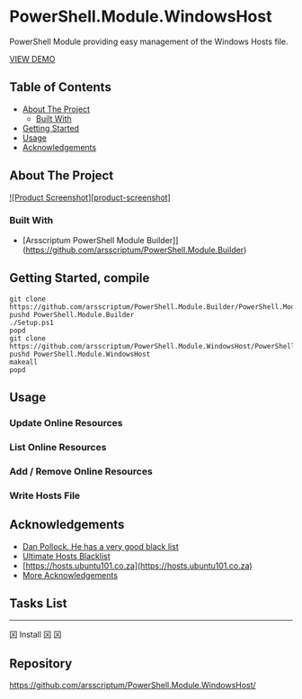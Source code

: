 # PowerShell.Module.WindowsHost

PowerShell Module providing easy management of the Windows Hosts file.

[VIEW DEMO](https://github.com/arsscriptum/PowerShell.Module.WindowsHost/blob/master/doc/update.gif)

<!-- TABLE OF CONTENTS -->
## Table of Contents <!-- omit in toc -->

* [About The Project](#about-the-project)
  * [Built With](#built-with)
* [Getting Started](#getting-started)
* [Usage](#usage)
* [Acknowledgements](#acknowledgements)

<!-- ABOUT THE PROJECT -->
## About The Project

[![Product Screenshot][product-screenshot]](https://github.com/arsscriptum/PowerShell.Module.WindowsHost/doc/screenshot.png)

### Built With

* [Arsscriptum PowerShell Module Builder]](https://github.com/arsscriptum/PowerShell.Module.Builder)

<!-- GETTING STARTED -->
## Getting Started, compile

```pwsh
git clone https://github.com/arsscriptum/PowerShell.Module.Builder/PowerShell.Module.Builder.git
pushd PowerShell.Module.Builder
./Setup.ps1
popd
git clone https://github.com/arsscriptum/PowerShell.Module.WindowsHost/PowerShell.Module.WindowsHost.git
pushd PowerShell.Module.WindowsHost
makeall
popd
```

<!-- USAGE EXAMPLES -->
## Usage

### Update Online Resources
### List Online Resources
### Add / Remove Online Resources
### Write Hosts File

<!-- ACKNOWLEDGEMENTS -->
## Acknowledgements

* [Dan Pollock. He has a very good black list](http://someonewhocares.org/hosts/)
* [Ultimate Hosts Blacklist](https://github.com/Ultimate-Hosts-Blacklist)
* [https://hosts.ubuntu101.co.za](https://hosts.ubuntu101.co.za)
* [More Acknowledgements](https://github.com/arsscriptum/PowerShell.Module.WindowsHost/doc/acknowledgements.md)



## Tasks List
-------------
龱 Install
龱 
龱 


Repository
----------

https://github.com/arsscriptum/PowerShell.Module.WindowsHost/

